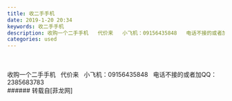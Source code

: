 ```yaml
---
title: 收二手手机
date: 2019-1-20 20:34
keywords: 收二手手机
description: 收购一个二手手机   代价来   小飞机：09156435848   电话不接的或者加QQ：2385683783
categories: used
---
```

<td class="t_f" id="postmessage_2751084">

<br/>
<br/>
收购一个二手手机   代价来   小飞机：09156435848   电话不接的或者加QQ：2385683783<br/>
</td>
###### 转载自[菲龙网]